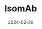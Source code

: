 ---  
layout: startup_page  
title: "IsomAb"  
id: "isomab.bio"  
permalink: "/isomabisomab.bio02202024/"  
website: "https://www.isomab.bio/"  
funding_round: "Seed"  
funding_amount: "£7.5M"  
investors: "Broadview Ventures, SCVC, MEIF Proof of Concept & Early Stage Fund"  
about: "IsomAb Ltd is a UK-based biotechnology company developing isoform-specific disease-modifying antibody treatments for serious and life-threatening diseases. Their initial focus is on peripheral ischemia, with a lead antibody, ISM-001, aimed at treating peripheral arterial disease, particularly in patients with metabolic syndrome and Type II diabetes."  
markets: "Biotechnology, Pharmaceuticals, Biotechnology Research"  
hq: "Nottingham, England, United Kingdom"  
founded_year: "2022"  
linkedin: "https://uk.linkedin.com/company/isomab-ltd"  
twitter: ""  
instagram: ""  
facebook: ""  
crunchbase: "https://www.crunchbase.com/organization/isomab?utm_source=linkedin&utm_medium=referral&utm_campaign=linkedin_companies&utm_content=profile_cta_anon&trk=funding_crunchbase"  
pitchbook: ""  

date_display: "20-Feb-2024"  
date: "2024-02-20"

# SEO Optimization  
meta_title: "IsomAb - Seed Funding (£7.5M)"  
meta_description: "IsomAb, IsomAb Ltd is a UK-based biotechnology company developing isoform-specific disease-modifying antibody treatments for serious and life-threatening dise..."  
meta_keywords: "IsomAb, Biotechnology, Pharmaceuticals, Biotechnology Research, Seed funding"  
canonical_url: "https://startup.projectstartups.com/isomabisomab.bio02202024/"  
---